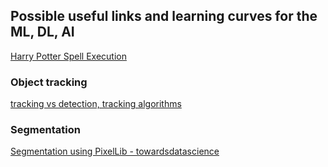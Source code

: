 ## Possible useful links and learning curves for the ML, DL, AI


[Harry Potter Spell Execution](https://learnopencv.com/using-harry-potter-interactive-wand-with-opencv-to-create-magic/)

### Object tracking
[tracking vs detection, tracking algorithms](https://learnopencv.com/object-tracking-using-opencv-cpp-python/)


### Segmentation
[Segmentation using PixelLib - towardsdatascience](https://towardsdatascience.com/real-time-image-segmentation-using-5-lines-of-code-7c480abdb835)
